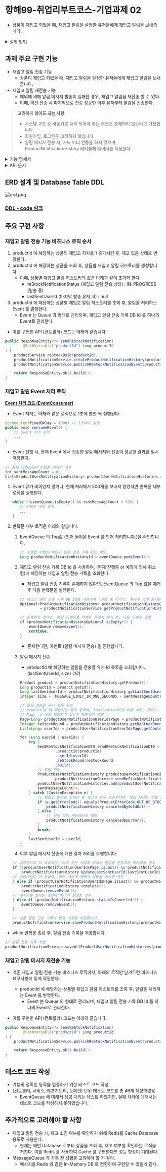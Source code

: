# 항해99-취업리부트코스-기업과제 02
- 상품이 재입고 되었을 때, 재입고 알림을 설정한 유저들에게 재입고 알림을 보내줍니다.

<details>
<summary>실행 방법</summary>

### 프로젝트 실행 방법
- github repository clone
- `./gradlew build` - Spring Project Build 및 jar 파일 생성
- `docker compsoe -f docker-compose.infrastructure.yml build` 
  - Infrastructure 용 docker compose Build 및 Image 생성
- `docker compose -f docker-compose.application.yml build`
  - Application 용 docker compose Build 및 Image 생성
- `docker compsoe -f docker-compose.infrastructure.yml up -d`
  - Infrastructure 용 Docker Compose 실행
- `docker compsoe -f docker-compose.application.yml up -d`
  - Application 용 Docker Compose 실행
</details>

## 과제 주요 구현 기능
- 재입고 알림 전송 기능
  - 상품이 재입고 되었을 때, 재입고 알림을 설정한 유저들에게 재입고 알림을 보내줍니다.
- 재입고 알림 재전송 기능
  - 예외에 의해 알림 메시지 발송이 실패한 경우, 재입고 알림을 재전송 할 수 있다.
  - 이때, 이전 전송 시 마지막으로 전송 성공한 이후 유저부터 알림을 전송한다.

> **고려하지 않아도 되는 사항**
> - 시스템 구조 상 비동기로 처리 되어야 하는 부분은 존재하지 않는다고 가정합니다.
> - 회원가입, 로그인은 고려하지 않습니다.
> - 알림 메시지 전송 시, 서드 파티 연동을 하지 않으며, ProductNotificationHistory 테이블에 데이터를 저장한다.

<details>
<summary>기능 명세서</summary>

### 재입고 알림 전송 기능

**기능 설명**

- 상품이 재입고 되었을 때, 재입고 알림을 설정한 유저들에게 재입고 알림을 보내줍니다.


- 재입고 알림 전송 API
  - POST /products/{productId}/notifications/re-stock
  - 요청 파라미터
 
  | param | description |
  | --- | --- |
  | productId | 상품 아이디 |

- 응답 예시

  None.


**비즈니스 요구 사항**

- 재입고 알림을 전송하기 전, 상품의 재입고 회차를 1 증가합니다.
  - Product (상품) 테이블
    
    | id | 상품 Id |
    | --- | --- |
    | reStockRound | 재입고 회차 |
    | stockStatus | 재고 상태 |

    - stockStatus (재고 상태)
        - IN_STOCK (재고 있음)
        - OUT_OF_STOCK (재고 없음)


- 재입고 알림 전송의 기록을 저장한다. (상태 저장)
  - ProductNotificationHistory (상품별 재입고 알림 히스토리)

    | id | 히스토리 Id |
    | --- | --- |
    | productId | 상품 Id |
    | reStockRound | 재입고 회차 |
    | reStockNotificationStatus | 재입고 알림 전송 상태 |
    | lastSentUserId | 마지막 발송 유저 Id |
  
    - reStockNotificationStatus (재입고 알림 전송 상태)
        - IN_PROGRESS (발송 중)
        - CANCELED_BY_SOLD_OUT (품절에 의한 발송 중단)
            - 재입고 알림을 보내던 중 재고가 모두 없어진다면, 알림 보내는 것을 중단한다.
        - CANCELED_BY_ERROR (예외에 의한 발송 중단)
            - 서드 파티 연동에서의 예외 를 의미한다.
        - COMPLETED (완료)


- 재입고 알림을 설정한 유저들에게 알림 메시지를 전달합니다.
  - ProductUserNotification (상품별 재입고 알림을 설정한 유저) 테이블
  
    | productId | 상품 Id |
    | --- | --- |
    | userId | 유저 Id |
    | isActivate | 활성화 여부 |
    | createdDate | 생성 날짜 |
    | updatedDate | 수정 날짜 |
    
    - ProductUserNotification 테이블에 존재하는 유저는 모두 재입고 알림을 설정하였다.
    - 재입고 알림은 재입고 알림을 설정한 유저 순서대로 메시지를 전송한다.


- 재입고 회차별 재입고 알림을 받은 유저 목록을 저장한다.
  - ProductUserNotificationHistory (상품 + 유저별 재입고 알림 히스토리) 테이블

    | id | 히스토리 Id |
    | --- | --- |
    | productId | 상품 Id |
    | userId | 유저 Id |
    | reStockRound | 재입고 회차 |
    | sendedDate | 발송 날짜 |

**기술적 요구 사항**

- 알림 메시지는 1초에 최대 500개의 요청을 보낼 수 있다.
- Mysql 조회 시, 인덱스를 잘 탈 수 있게 설계해야 합니다.

---

### 재입고 알림 재전송 기능

**기능 설명**

- 알림 메시지 전송 실패한 경우, 다시 알림 메시지를 전송합니다.


- (manual) 재입고 알림 전송 API
  - POST admin/products/{productId}/notifications/re-stock
  - 요청 파라미터
  
  | param | description |
  | --- | --- |
  | productId | 상품 아이디 |

- 응답 예시

  None.


- 재입고 알림 전송의 요구 사항을 동일하게 만족해야 하며, 추가적으로 만족해야 하는 요구사항은 아래와 같다.
- 다만, 실패 후 요청이기 때문에, 재입고 회차를 증가하지 않는다.

**비즈니스 요구 사항**

- **예외에 의해 알림 메시지 전송이 실패한 경우**, manual 하게 상품 재입고 알림 메시지를 다시 보내는 API를 호출한다면 마지막으로 전송 성공한 이후 유저부터 다시 알림 메시지를 보낼 수 있어야 한다.
  - 10번째 유저까지 알림 메시지 전송에 성공했다면, 다음 요청에서 11번째 유저부터 알림 메시지를 전송할 수 있어야 한다.

</details>

<details>
<summary>API 문서</summary>

### 재입고 알림 전송 기능

**설명**

path parameter {productId} 에 해당하는 상품에 대한 재입고 알림을 전송합니다.

**요청**

POST `http://localhost:8080/products/{productId}/notifications/re-stock`

- Path Parameter
    
    | 이름 | 타입 | 설명 | 필수 |
    | --- | --- | --- | --- |
    | productId | Integer | 상품 DB Id | O |

**응답** - 성공

- HTTP 상태코드 : 200 OK

---

### 재입고 알림 메시지 재전송 기능

**설명**

path parameter {productId} 에 해당하는 상품에 대한 재입고 알림 실패 시, 다시 알림 메시지를 전송합니다.

**요청**

POST `http://localhost:8080/admin/products/{productId}/notifications/re-stock`

- Path Parameter

    | 이름 | 타입 | 설명 | 필수 |
    | --- | --- | --- | --- |
    | productId | Integer | 상품 DB Id | O |

**응답** - 성공

- HTTP 상태코드 : 200 OK

</details>

## ERD 설계 및 Database Table DDL
![erd.png](README-image/erd.png)

### [DDL - code 링크](https://github.com/yuseogi0218/hanghae99-task02/blob/main/src/main/resources/database/schema.sql)

## 주요 구현 사항

### 재입고 알림 전송 기능 비즈니스 로직 순서

1. productId 에 해당하는 상품의 재입고 회차를 1 증가시킨 후, 재고 있음 상태로 변경한다.
2. productId 에 해당하는 상품을 조회 후, 상품별 재입고 알림 히스토리를 생성합니다.
   - 이때, 상품별 재입고 알림 히스토리의 값은 아래과 같이 초기화 한다.
     - reStockNotificationStatus (재입고 알림 전송 상태) : IN_PROGRESS (발송 중)
     - lastSentUserId (마지막 발송 유저 Id) : null
3. productId 에 해당하는 상품별 재입고 알림 히스토리를 조회 후, 알림을 처리하는 Event 를 발행한다.
   - Event 는 Queue 의 형태로 관리되며, 재입고 알림 전송 기록 DB Id 를 하나의 Event로 관리한다. 

- 이를 구현한 API (컨트롤러) 코드는 아래와 같습니다.
``` java
public ResponseEntity<?> sendReStockNotification(
        @PathVariable("productId") Long productId
) {
    productService.reStockById(productId);
    productNotificationService.createProductNotificationHistory(productId);
    productNotificationService.publishReStockNotificationEvent(productId);

    return ResponseEntity.ok().build();
}
```

### 재입고 알림 Event 처리 로직
**[Event 처리 코드 (EventConsumer)](https://github.com/yuseogi0218/hanghae99-task02/blob/main/src/main/java/hanghae99/reboot/notification/common/eventQueue/EventConsumer.java)**

- Event 처리는 아래와 같은 로직으로 1초에 한번 씩 실행된다.
```java
@Scheduled(fixedDelay = 1000) // 1초마다 실행
public void consumeEvent() { 
    // Event 처리 로직 
    ...
}
```

- Event 진행 시, 현재 Event 에서 전송한 알림 메시지와 전송이 성공한 결과를 임시 저장한다.
```java
// 현재 이벤트에서 전송한 메시지 개수
int sentMessageCount = 0;
List<ProductUserNotificationHistory> productUserNotificationHistories = new ArrayList<>();
```

1. Event 큐가 비어있지 않거나, 현재 처리에서 500개를 보내지 않았다면 반복문 내부 로직을 실행한다.
   ``` java
   while (!eventQueue.isEmpty() && sentMessageCount < 500) {
      // 반복문 내부 로직
      ...
   }
   ```
2. 반복문 내부 로직은 아래와 같습니다.
   1. EventQueue 의 Top값 (먼저 들어온 Event 를 먼저 처리합니다.)을 확인합니다.
        ```java
        // 수행할 이벤트(재입고 알림 전송 기록 Id) 확인
        Long productNotificationHistoryId = eventQueue.peekEvent();
        ```
   2. 재입고 알림 전송 기록 DB Id 를 사용하여, (현재 진행중 or 예외에 의해 취소됨)에 해당하는 재입고 알림 전송 기록을 조회한다.
       - 재입고 알림 전송 기록이 존재하지 않다면, EventQueue 의 Top 값을 제거 후 다음 반복문을 실행한다.
      ```java
      // 재입고 알림 전송 기록 DB Id를 사용하여 (진행 중 이거나, 예외에 의해 중지된) 재입고 알림 전송 기록 조회
      Optional<ProductNotificationHistory> productNotificationHistoryOptional
               = productNotificationService.getProductNotificationHistoryByIdAndReStockNotificationStatusIsInProgressOrCanceledByError(productNotificationHistoryId);

      // 존재하지 않다면, 해당 이벤트를 이벤트 큐에서 제거 후, 다음 이벤트 진행
      if (productNotificationHistoryOptional.isEmpty()) {
          eventQueue.removeEvent();
          continue;
      }
      ```
      - 존재한다면, 이벤트 (알림 메시지 전송) 을 진행합니다.
   3. 알림 메시지 전송
      - productId 에 해당하는 알림을 전송할 유저 Id 목록을 조회합니다. (lastSentUserId, size) 고려
      ``` java
      Product product = productNotificationHistory.getProduct();
      Long productId = product.getId();
      Long lastSentUserId = productNotificationHistory.getLastSentUserId();
      Integer size = (MESSAGE_LIMIT_IN_ONE_SECONDS - sentMessageCount);

      // 알림 전송할 유저 목록 확인
      // productId 에 해당하는 유저 중에서, lastSentUserId 이후 부터, (500 - bulkNotifications.size()) 명 만큼 보낼 수 있음
      // Page -> 다음 페이지가 있는지 확인하기 위함
      Page<Long> productUserNotificationUserIdsPage = productNotificationService.getUserIdOfProductUserNotificationByProductId(productId, lastSentUserId, size);
      Integer reStockRound = productNotificationHistory.getReStockRound();
      List<Long> userIds = productUserNotificationUserIdsPage.getContent();
      
      for (Long userId : userIds) {
          try {
              SendReStockNotificationDTO sendReStockNotificationDTO = SendReStockNotificationDTO.builder()
                      .productId(productId)
                      .userId(userId)
                      .reStockRound(reStockRound)
                      .build();
              // 알림 전송
              ProductUserNotificationHistory productUserNotificationHistory =
                      productNotificationService.sendReStockNotification(sendReStockNotificationDTO);
              productUserNotificationHistories.add(productUserNotificationHistory);
              sentMessageCount++;
          } catch (CustomException e) {
              // 재입고 알림을 보내던 중 재고가 모두 소진된다면, 알림 보내는 것을 중단한다.
              if (e.getErrorCode().equals(ProductErrorCode.OUT_OF_STOCK.getCode())) {
                  productNotificationHistory.canceledBySoldOut();
              } else {
                  // 써드 파티 연동에서의 예외
                  productNotificationHistory.canceledByError();
              }
              break;
          }
          lastSentUserId = userId;
      }
      ```
   
   4. 이후 알림 메시지 전송에 대한 결과 처리를 수행합니다.
   ``` java
   // 성공적으로 다 보냈지만, 아직 모든 사람에 대해서 알림을 전송하지 못하였을 경우
   if (!productUserNotificationUserIdsPage.isLast() && productNotificationHistory.statusIsInProgress()) {
       productNotificationHistory.updateLastSentUserId(lastSentUserId);
   // 성공적으로 다 보냈고, 모든 사람에 대해서 알림을 전송한 경우
   } else if (productUserNotificationUserIdsPage.isLast() && productNotificationHistory.statusIsInProgress()) {
       productNotificationHistory.complete();
       eventQueue.removeEvent();
   // 메시지를 보내는 중간에 에러가 발생한 경우
   } else if (productNotificationHistory.statusIsCanceled()) {
       eventQueue.removeEvent();
   }
   
   // 상품 알림 전송 기록의 변경 사항을 저장합니다.
   productNotificationService.saveProductNotificationHistory(productNotificationHistory);
   ```
   
- while 반복문 종료 후, 알림 전송 기록을 저장합니다.
``` java
// 알림 전송 기록 저장
productNotificationService.saveAllProductUserNotificationHistories(productUserNotificationHistories);
```

### 재입고 알림 메시지 재전송 기능
- 기존 재입고 알림 전송 기능 비즈니스 로직에서, 아래의 로직만 남겨두면 비즈니스 요구사항에 맞게 작동한다.
  - productId 에 해당하는 상품별 재입고 알림 히스토리를 조회 후, 알림을 처리하는 Event 를 발행한다.
      - Event 는 Queue 의 형태로 관리되며, 재입고 알림 전송 기록 DB Id 를 하나의 Event로 관리한다. 

- 이를 구현한 API (컨트롤러) 코드는 아래와 같습니다.
``` java
public ResponseEntity<?> sendReStockNotification(
        @PathVariable("productId") Long productId
) {
    productNotificationService.publishReStockNotificationEvent(productId);

    return ResponseEntity.ok().build();
}
```

## 테스트 코드 작성
- 기능의 정확한 동작을 검증하기 위한 테스트 코드 작성
- (컨트롤러, 서비스, 레포지토리, 도메인) 단위 테스트 코드를 총 46개 작성하였음
  - EventQueue 에 대해서 성공 처리는 테스트 하였지만, 실패 처리에 대해서는 테스트 코드를 작성하지 못하였습니다.

## 추가적으로 고려해야 할 사항
- 재입고 알림 전송 시, 재고 소진 여부를 확인하기 위해 Redis를 Cache Database 용도로 사용한다.
  - 현재는 매번 Database 로부터 상품을 조회 후, 재고 여부를 확인하는 로직을 거친다. 이를 Redis 를 사용하여 Cache 를 구현한다면 성능 향상이 기대된다.
- MessageQueue 가 가득 찬 상황을 고려해야 할 거 같다.
  - 메시지를 Redis 와 같은 In-Memory DB 로 전환하여 구현할 수 있을거 같다.